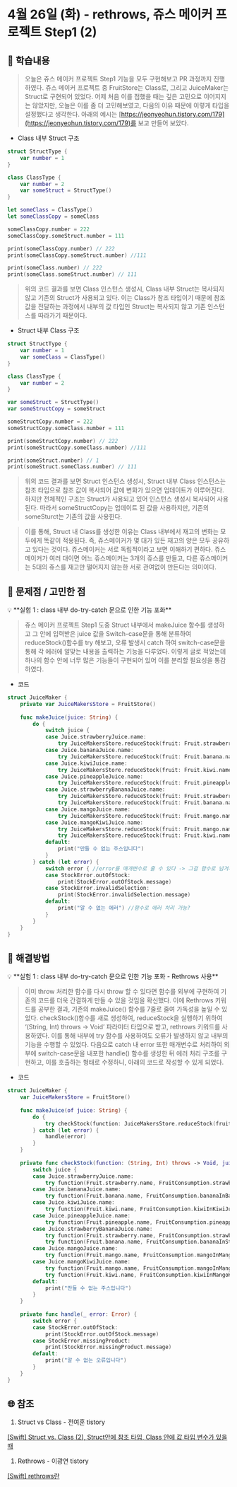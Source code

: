 # 4월 26일 (화) - rethrows,  쥬스 메이커 프로젝트 Step1 (2)

## 🐣 학습내용

> 오늘은 쥬스 메이커 프로젝트 Step1 기능을 모두 구현해보고 PR 과정까지 진행하였다. 쥬스 메이커 프로젝트 중 FruitStore는 Class로, 그리고 JuiceMaker는 Struct로 구현되어 있었다. 어제 처음 이를 접했을 때는 깊은 고민으로 이어지지는 않았지만, 오늘은 이를 좀 더 고민해보였고, 다음의 이유 때문에 이렇게 타입을 설정했다고 생각한다. 아래의 예시는 [https://jeonyeohun.tistory.com/179](https://jeonyeohun.tistory.com/179)를 보고 만들어 보았다.
> 

- Class 내부 Struct 구조

```swift
struct StructType {
    var number = 1
}

class ClassType {
    var number = 2
    var someStruct = StructType()
}

let someClass = ClassType()
let someClassCopy = someClass

someClassCopy.number = 222
someClassCopy.someStruct.number = 111

print(someClassCopy.number) // 222
print(someClassCopy.someStruct.number) //111

print(someClass.number) // 222
print(someClass.someStruct.number) // 111
```

> 위의 코드 결과를 보면 Class 인스턴스 생성시, Class 내부 Struct는 복사되지 않고 기존의 Struct가 사용되고 있다. 이는 Class가 참조 타입이기 때문에 참조 값을 전달하는 과정에서 내부의 값 타입인 Struct는 복사되지 않고 기존 인스턴스를 따라가기 때문이다.
> 

- Struct 내부 Class 구조

```swift
struct StructType {
    var number = 1
    var someClass = ClassType()
}

class ClassType {
    var number = 2
}

var someStruct = StructType()
var someStructCopy = someStruct

someStructCopy.number = 222
someStructCopy.someClass.number = 111

print(someStructCopy.number) // 222
print(someStructCopy.someClass.number) //111

print(someStruct.number) // 1
print(someStruct.someClass.number) // 111
```

> 위의 코드 결과를 보면 Struct 인스턴스 생성시, Struct 내부 Class 인스턴스는  참조 타입으로 참조 값이 복사되어 값에 변화가 있으면 업데이트가 이루어진다. 하지만 전체적인 구조는 Struct가 사용되고 있어 인스턴스 생성시 복사되어 사용된다. 따라서 someStructCopy는 업데이트 된 값을 사용하지만, 기존의 someSturct는 기존의 값을 사용한다.
> 

> 이를 통해, Struct 내 Class를 생성한 이유는 Class 내부에서 재고의 변화는 모두에게 똑같이 적용된다. 즉,  쥬스메이커가 몇 대가 있든 재고의 양은 모두 공유하고 있다는 것이다. 쥬스메이커는 서로 독립적이라고 보면 이해하기 편하다. 쥬스 메이커가 여러 대이면 어느 쥬스메이커는 3개의 쥬스를 만들고, 다른 쥬스메이커는 5대의 쥬스를 재고만 떨어지지 않는한 서로 관여없이 만든다는 의미이다.
> 

## 🐥 문제점 / 고민한 점

<aside>
💡 **실험 1 : class 내부 do-try-catch 문으로 인한 기능 포화**

</aside>

> 쥬스 메이커 프로젝트 Step1 도중 Struct 내부에서 makeJuice 함수를 생성하고 그 안에 입력받은 juice 값을 Switch-case문을 통해 분류하여 reduceStock()함수를 try 해보고, 오류 발생시 catch 하여 switch-case문을 통해 각 에러에 알맞는 내용을 출력하는 기능을 다루었다. 이렇게 글로 적었는데 하나의 함수 안에 너무 많은 기능들이 구현되어 있어 이를 분리할 필요성을 통감하였다.
> 

- 코드

```swift
struct JuiceMaker {
    private var JuiceMakersStore = FruitStore()
    
    func makeJuice(juice: String) {
        do {
            switch juice {
            case Juice.strawberryJuice.name:
                try JuiceMakersStore.reduceStock(fruit: Fruit.strawberry.name, amount: FruitConsumption.strawberryInStrawberryJuice)
            case Juice.bananaJuice.name:
                try JuiceMakersStore.reduceStock(fruit: Fruit.banana.name, amount: FruitConsumption.bananaInBananaJuice)
            case Juice.kiwiJuice.name:
                try JuiceMakersStore.reduceStock(fruit: Fruit.kiwi.name, amount: FruitConsumption.kiwiInKiwiJuice)
            case Juice.pineappleJuice.name:
                try JuiceMakersStore.reduceStock(fruit: Fruit.pineapple.name, amount: FruitConsumption.pineappleInPineappleJuice)
            case Juice.strawberryBananaJuice.name:
                try JuiceMakersStore.reduceStock(fruit: Fruit.strawberry.name, amount: FruitConsumption.strawberryInStrawberryBananaJuice)
                try JuiceMakersStore.reduceStock(fruit: Fruit.banana.name, amount: FruitConsumption.bananaInStrawberryBananaJuice)
            case Juice.mangoJuice.name:
                try JuiceMakersStore.reduceStock(fruit: Fruit.mango.name, amount: FruitConsumption.mangoInMangoJuice)
            case Juice.mangoKiwiJuice.name:
                try JuiceMakersStore.reduceStock(fruit: Fruit.mango.name, amount: FruitConsumption.mangoInMangoKiwiJuice)
                try JuiceMakersStore.reduceStock(fruit: Fruit.kiwi.name, amount: FruitConsumption.kiwiInMangoKiwiJuice)
            default:
                print("만들 수 없는 주스입니다")
            }
        } catch (let error) {
            switch error { //error를 매개변수로 줄 수 있다 -> 그걸 함수로 넘겨서 다른 쪽에서 처리
            case StockError.outOfStock:
                print(StockError.outOfStock.message)
            case StockError.invalidSelection:
                print(StockError.invalidSelection.message)
            default:
                print("알 수 없는 에러") //함수로 에러 처리 가능?
            }
        }
    }
}
```

## 🐓 해결방법

<aside>
💡 **실험 1 : class 내부 do-try-catch 문으로 인한 기능 포화 - Rethrows 사용**

</aside>

> 이미 throw 처리한 함수를 다시 throw 할 수 있다면 함수를 외부에 구현하여 기존의 코드를 더욱 간결하게 만들 수 있을 것임을 확신했다. 이에 Rethrows 키워드를 공부한 결과, 기존의 makeJuice() 함수를 7줄로 줄여 가독성을 높일 수 있었다. checkStock()함수를 새로 생성하여, reduceStock을 실행하기 위하여 ‘(String, Int) throws -> Void’ 파라미터 타입으로 받고, rethrows 키워드를 사용하였다. 이를 통해 내부에 try 함수를 사용하여도 오류가 발생하지 않고 내부의 기능을 수행할 수 있었다.  다음으로 catch 내 error 또한 매개변수로 처리하여 외부에 switch-case문을 내포한 handle() 함수를 생성한 뒤 에러 처리 구조를 구현하고, 이를 호출하는 형태로 수정하니, 아래의 코드로 작성할 수 있게 되었다.
> 

- 코드

```swift
struct JuiceMaker {
    var JuiceMakersStore = FruitStore()
    
    func makeJuice(of juice: String) {
        do {
            try checkStock(function: JuiceMakersStore.reduceStock(fruit:amount:), juice: juice)
        } catch (let error) {
            handle(error)
        }
    }
    
    private func checkStock(function: (String, Int) throws -> Void, juice: String) rethrows {
        switch juice {
        case Juice.strawberryJuice.name:
            try function(Fruit.strawberry.name, FruitConsumption.strawberryInStrawberryJuice)
        case Juice.bananaJuice.name:
            try function(Fruit.banana.name, FruitConsumption.bananaInBananaJuice)
        case Juice.kiwiJuice.name:
            try function(Fruit.kiwi.name, FruitConsumption.kiwiInKiwiJuice)
        case Juice.pineappleJuice.name:
            try function(Fruit.pineapple.name, FruitConsumption.pineappleInPineappleJuice)
        case Juice.strawberryBananaJuice.name:
            try function(Fruit.strawberry.name, FruitConsumption.strawberryInStrawberryBananaJuice)
            try function(Fruit.banana.name, FruitConsumption.bananaInStrawberryBananaJuice)
        case Juice.mangoJuice.name:
            try function(Fruit.mango.name, FruitConsumption.mangoInMangoJuice)
        case Juice.mangoKiwiJuice.name:
            try function(Fruit.mango.name, FruitConsumption.mangoInMangoKiwiJuice)
            try function(Fruit.kiwi.name, FruitConsumption.kiwiInMangoKiwiJuice)
        default:
            print("만들 수 없는 주스입니다")
        }
    }
    
    private func handle(_ error: Error) {
        switch error {
        case StockError.outOfStock:
            print(StockError.outOfStock.message)
        case StockError.missingProduct:
            print(StockError.missingProduct.message)
        default:
            print("알 수 없는 오류입니다")
        }
    }
}
```

## 🌐 참조

1. Struct vs Class - 전여훈 tistory

[[Swift] Struct vs. Class (2), Struct안에 참조 타입, Class 안에 값 타입 변수가 있을 때](https://jeonyeohun.tistory.com/179)

1. Rethrows - 이광연 tistory

[[Swift] rethrows란](https://gwangyonglee.tistory.com/53)